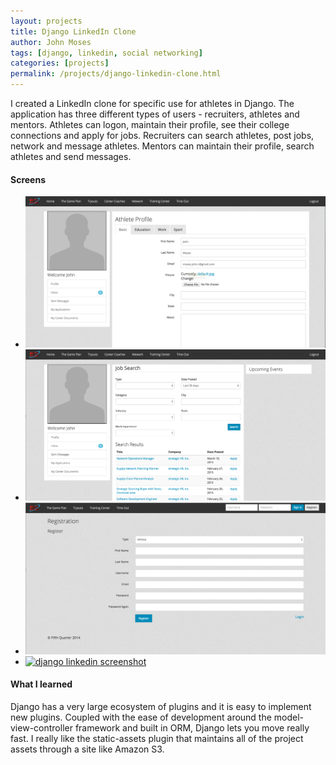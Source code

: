 ```yaml
---
layout: projects
title: Django LinkedIn Clone
author: John Moses
tags: [django, linkedin, social networking]
categories: [projects]
permalink: /projects/django-linkedin-clone.html
---
```


I created a LinkedIn clone for specific use for athletes in Django.  The application has three different types of users - recruiters, athletes and mentors.  Athletes can logon, maintain their profile, see their college connections and apply for jobs.  Recruiters can search athletes, post jobs, network and message athletes.  Mentors can maintain their profile, search athletes and send messages.

#### Screens

<ul class="small-block-grid-1 large-block-grid-2">
  <li>
    <a href="/images/projects/django-linkedin-0.png">
      <img src="/images/projects/django-linkedin-0.png" alt="django linkedin screenshot">
    </a>
  </li>
  <li>
    <a href="/images/projects/django-linkedin-1.png">
      <img src="/images/projects/django-linkedin-1.png" alt="django linkedin  screenshot">
    </a>
  </li>
  <li>
    <a href="/images/projects/django-linkedin-2.png">
      <img src="/images/projects/django-linkedin-2.png" alt="django linkedin  screenshot">
    </a>
  </li>
  <li>
    <a href="/images/projects/django-linkedin-3.png">
      <img src="/images/projects/django-linkedin-3.png" alt="django linkedin  screenshot">
    </a>
  </li>
</ul>
  
#### What I learned

Django has a very large ecosystem of plugins and it is easy to implement new plugins.  Coupled with the ease of development around the model-view-controller framework and built in ORM, Django lets you move really fast.  I really like the static-assets plugin that maintains all of the project assets through a site like Amazon S3.